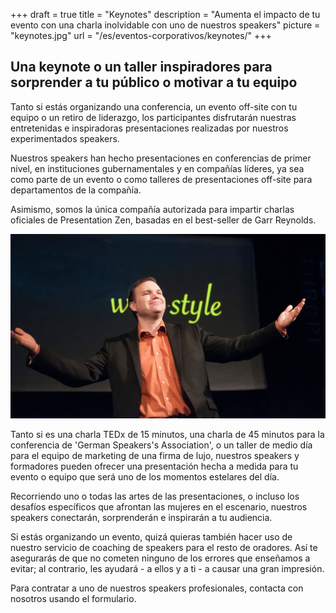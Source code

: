 +++
draft 		= true
title 		= "Keynotes"
description = "Aumenta el impacto de tu evento con una charla inolvidable con uno de nuestros speakers"
picture		= "keynotes.jpg"
url	 		= "/es/eventos-corporativos/keynotes/"
+++

## Una keynote o un taller inspiradores para sorprender a tu público o motivar a tu equipo

Tanto si estás organizando una conferencia, un evento off-site con tu equipo o un retiro de liderazgo, los participantes disfrutarán nuestras entretenidas e inspiradoras presentaciones realizadas por nuestros experimentados speakers. 

Nuestros speakers han hecho presentaciones en conferencias de primer nivel, en instituciones gubernamentales y en compañías líderes, ya sea como parte de un evento o como talleres de presentaciones off-site para departamentos de la compañía.

Asimismo, somos la única compañía autorizada para impartir charlas oficiales de Presentation Zen, basadas en el best-seller de Garr Reynolds.

![keynotes][pic1]

Tanto si es una charla TEDx de 15 minutos, una charla de 45 minutos para la conferencia de 'German Speakers's Association', o un taller de medio día para el equipo de marketing de una firma de lujo, nuestros speakers y formadores pueden ofrecer una presentación hecha a medida para tu evento o equipo que será uno de los momentos estelares del día.

Recorriendo uno o todas las artes de las presentaciones, o incluso los desafíos específicos que afrontan las mujeres en el escenario, nuestros speakers conectarán, sorprenderán e inspirarán a tu audiencia.

Si estás organizando un evento, quizá quieras también hacer uso de nuestro servicio de coaching de speakers para el resto de oradores. Así te asegurarás de que no cometen ninguno de los errores que enseñamos a evitar; al contrario, les ayudará - a ellos y a ti - a causar una gran impresión.

Para contratar a uno de nuestros speakers profesionales, contacta con nosotros usando el formulario.


[pic1]: keynotes.jpg